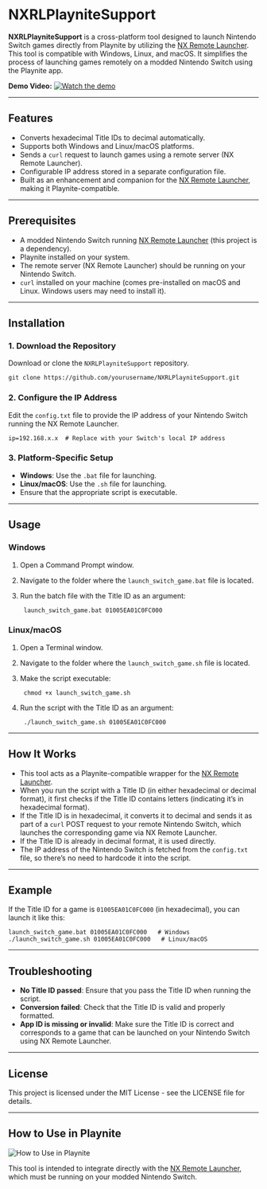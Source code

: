 # NXRLPlayniteSupport

**NXRLPlayniteSupport** is a cross-platform tool designed to launch Nintendo Switch games directly from Playnite by utilizing the [NX Remote Launcher](https://github.com/kirankunigiri/nx-remote-launcher). This tool is compatible with Windows, Linux, and macOS. It simplifies the process of launching games remotely on a modded Nintendo Switch using the Playnite app.

**Demo Video:**
[![Watch the demo](https://img.youtube.com/vi/kM70jainmFQ/0.jpg)](https://youtu.be/kM70jainmFQ)


---

## Features

- Converts hexadecimal Title IDs to decimal automatically.
- Supports both Windows and Linux/macOS platforms.
- Sends a `curl` request to launch games using a remote server (NX Remote Launcher).
- Configurable IP address stored in a separate configuration file.
- Built as an enhancement and companion for the [NX Remote Launcher](https://github.com/kirankunigiri/nx-remote-launcher), making it Playnite-compatible.

---

## Prerequisites

- A modded Nintendo Switch running [NX Remote Launcher](https://github.com/kirankunigiri/nx-remote-launcher) (this project is a dependency).
- Playnite installed on your system.
- The remote server (NX Remote Launcher) should be running on your Nintendo Switch.
- `curl` installed on your machine (comes pre-installed on macOS and Linux. Windows users may need to install it).

---

## Installation

### 1. Download the Repository

Download or clone the `NXRLPlayniteSupport` repository.

    git clone https://github.com/yourusername/NXRLPlayniteSupport.git

### 2. Configure the IP Address

Edit the `config.txt` file to provide the IP address of your Nintendo Switch running the NX Remote Launcher.

    ip=192.168.x.x  # Replace with your Switch's local IP address

### 3. Platform-Specific Setup

- **Windows**: Use the `.bat` file for launching.
- **Linux/macOS**: Use the `.sh` file for launching.
- Ensure that the appropriate script is executable.

---

## Usage

### Windows

1. Open a Command Prompt window.  
2. Navigate to the folder where the `launch_switch_game.bat` file is located.  
3. Run the batch file with the Title ID as an argument:

        launch_switch_game.bat 01005EA01C0FC000

### Linux/macOS

1. Open a Terminal window.  
2. Navigate to the folder where the `launch_switch_game.sh` file is located.  
3. Make the script executable:

        chmod +x launch_switch_game.sh

4. Run the script with the Title ID as an argument:

        ./launch_switch_game.sh 01005EA01C0FC000

---

## How It Works

- This tool acts as a Playnite-compatible wrapper for the [NX Remote Launcher](https://github.com/kirankunigiri/nx-remote-launcher).
- When you run the script with a Title ID (in either hexadecimal or decimal format), it first checks if the Title ID contains letters (indicating it’s in hexadecimal format).
- If the Title ID is in hexadecimal, it converts it to decimal and sends it as part of a `curl` POST request to your remote Nintendo Switch, which launches the corresponding game via NX Remote Launcher.
- If the Title ID is already in decimal format, it is used directly.
- The IP address of the Nintendo Switch is fetched from the `config.txt` file, so there’s no need to hardcode it into the script.

---

## Example

If the Title ID for a game is `01005EA01C0FC000` (in hexadecimal), you can launch it like this:

    launch_switch_game.bat 01005EA01C0FC000   # Windows
    ./launch_switch_game.sh 01005EA01C0FC000   # Linux/macOS

---

## Troubleshooting

- **No Title ID passed**: Ensure that you pass the Title ID when running the script.
- **Conversion failed**: Check that the Title ID is valid and properly formatted.
- **App ID is missing or invalid**: Make sure the Title ID is correct and corresponds to a game that can be launched on your Nintendo Switch using NX Remote Launcher.

---

## License

This project is licensed under the MIT License - see the LICENSE file for details.

---

## How to Use in Playnite

![How to Use in Playnite](https://i.ibb.co/m5GbJBRy/image.png)

This tool is intended to integrate directly with the [NX Remote Launcher](https://github.com/kirankunigiri/nx-remote-launcher), which must be running on your modded Nintendo Switch.
